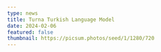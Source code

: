 ```yaml
---
type: news
title: Turna Turkish Language Model
date: 2024-02-06
featured: false
thumbnail: https://picsum.photos/seed/1/1280/720
---
```

